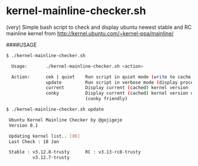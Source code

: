 kernel-mainline-checker.sh
==========================

(very) Simple bash script to check and display ubuntu newest stable and RC mainline kernel from http://kernel.ubuntu.com/~kernel-ppa/mainline/‎

####USAGE

```bash
$ ./kernel-mainline-checker.sh 

  Usage:       ./kernel-mainline-checker.sh <action>

  Action:      cek | quiet    Run script in quiet mode (write to cache, no output)
               update         Run script in verbose mode (display process and output)
               current        Display current (cached) kernel version
               conky          Display current (cached) kernel version one line output
                              (conky friendly)

$ ./kernel-mainline-checker.sh update

 Ubuntu Kernel Mainline Checker by @gojigeje
 Version 0.1

 Updating kernel list.. [OK]
 Last Check : 18 Jan

 Stable : v3.12.8-trusty      RC : v3.13-rc8-trusty
          v3.12.7-trusty

```
